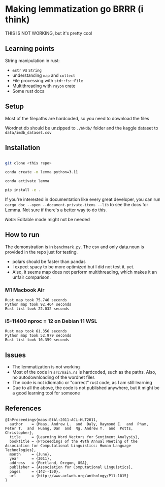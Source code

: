 # Making lemmatization go BRRR (i think)

THIS IS NOT WORKING, but it's pretty cool

## Learning points

String manipulation in rust:
- `&str` vs `String`
- understanding `map` and `collect`
- File processing with `std::fs::File`
- Multithreading with `rayon` crate
- Some rust docs

## Setup

Most of the filepaths are hardcoded, so you need to download the files

Wordnet db should be unzipped to `./WNdb/` folder and the kaggle dataset to `data/imdb_dataset.csv`

## Installation

```bash

git clone <this repo>

conda create -n lemma python=3.11

conda activate lemma

pip install -e .

```

If you're interested in documentation like every great developer, you can run `cargo doc --open --document-private-items --lib` to see the docs for Lemma.
Not sure if there's a better way to do this.

_Note_: Editable mode might not be needed

## How to run

The demonstration is in `benchmark.py`.
The csv and only data.noun is provided in the repo just for testing.

- polars should be faster than pandas
- I expect spacy to be more optimized but I did not test it, yet.
- Also, it seems map does not perform multithreading, which makes it an unfair comparison.

### M1 Macbook Air
```
Rust map took 75.746 seconds
Python map took 92.464 seconds
Rust list took 22.032 seconds
```

### i5-11400 nproc = 12 on Debian 11 WSL
```
Rust map took 61.356 seconds
Python map took 52.979 seconds
Rust list took 10.359 seconds
```
## Issues

- The lemmatization is not working
- Most of the code in `src/main.rs` is hardcoded, such as the paths. Also, no autodownloading of the wordnet files
- The code is not idiomatic or "correct" rust code, as I am still learning
- Due to all the above, the code is not published anywhere, but it might be a good learning tool for someone


## References
```
@InProceedings{maas-EtAl:2011:ACL-HLT2011,
  author    = {Maas, Andrew L.  and  Daly, Raymond E.  and  Pham, Peter T.  and  Huang, Dan  and  Ng, Andrew Y.  and  Potts, Christopher},
  title     = {Learning Word Vectors for Sentiment Analysis},
  booktitle = {Proceedings of the 49th Annual Meeting of the Association for Computational Linguistics: Human Language Technologies},
  month     = {June},
  year      = {2011},
  address   = {Portland, Oregon, USA},
  publisher = {Association for Computational Linguistics},
  pages     = {142--150},
  url       = {http://www.aclweb.org/anthology/P11-1015}
}
```
